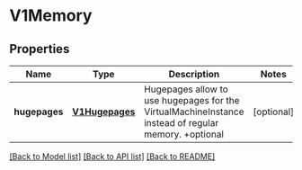 # V1Memory

## Properties
Name | Type | Description | Notes
------------ | ------------- | ------------- | -------------
**hugepages** | [**V1Hugepages**](V1Hugepages.md) | Hugepages allow to use hugepages for the VirtualMachineInstance instead of regular memory. +optional | [optional] 

[[Back to Model list]](../README.md#documentation-for-models) [[Back to API list]](../README.md#documentation-for-api-endpoints) [[Back to README]](../README.md)


